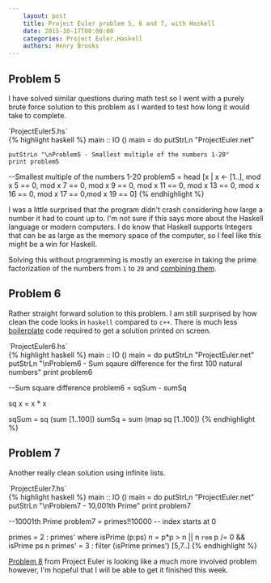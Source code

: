 ```yaml
---
    layout: post
    title: Project Euler problem 5, 6 and 7, with Haskell
    date: 2015-10-17T00:00:00
    categories: Project Euler,Haskell
    authors: Henry Brooks
---
```


Problem 5
---

I have solved similar questions during math test so I went with a purely brute force solution to this problem as I wanted to test how long it would take to complete.


<figcaption>`ProjectEuler5.hs`</figcaption>
{% highlight haskell %}
main :: IO ()
main = do
    putStrLn "ProjectEuler.net"
    
    putStrLn "\nProblem5 - Smallest multiple of the numbers 1-20"
    print problem5

--Smallest multiple of the numbers 1-20
problem5 = head [x | x <- [1..], mod x 5 == 0, mod x 7 == 0, mod x 9 == 0, mod x 11 == 0, mod x 13 == 0, mod x 16 == 0, mod x 17 == 0,mod x 19 == 0]
{% endhighlight %}

I was a little surprised that the program didn't crash considering how large a number it had to count up to. I'm not sure if this says more about the Haskell language or modern computers. I do know that Haskell supports Integers that can be as large as the memory space of the computer, so I feel like this might be a win for Haskell.

Solving this without programming is mostly an exercise in taking the prime factorization of the numbers from `1` to `20` and [combining them](http://www.wolframalpha.com/input/?i=232792560).

Problem 6
---

Rather straight forward solution to this problem. I am still surprised by how clean the code looks in `haskell` compared to `c++`. There is much less [boilerplate](link://https.en.wikipedia/org/wiki_Boilerplate) code required to get a solution printed on screen.

<figcaption>`ProjectEuler6.hs`</figcaption>
{% highlight haskell %}
main :: IO ()
main = do
    putStrLn "ProjectEuler.net"
    putStrLn "\nProblem6 - Sum sqaure difference for the first 100 natural numbers"
    print problem6

--Sum square difference
problem6 = sqSum - sumSq

sq x = x * x

sqSum = sq (sum [1..100])
sumSq = sum (map sq [1..100]) 
{% endhighlight %}

Problem 7
---

Another really clean solution using infinite lists.

<figcaption>`ProjectEuler7.hs`</figcaption>
{% highlight haskell %}
main :: IO ()
main = do
    putStrLn "ProjectEuler.net"
    putStrLn "\nProblem7 - 10,001th Prime"
    print problem7

--10001th Prime
problem7 = primes!!10000 -- index starts at 0

primes = 2 : primes'
    where isPrime (p:ps) n = p*p > n || n `rem` p /= 0 && isPrime ps n
          primes' = 3 : filter (isPrime primes') [5,7..]
{% endhighlight %}


[Problem 8](https://projecteuler.net/problem=8) from Project Euler is looking like a much more involved problem however, I'm hopeful that I will be able to get it finished this week.
